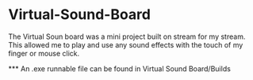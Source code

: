 # Virtual-Sound-Board

The Virtual Soun board was a mini project built on stream for my stream. This allowed me to play and use any sound effects with the touch of my finger or mouse click.

*** An .exe runnable file can be found in Virtual Sound Board/Builds
